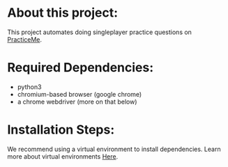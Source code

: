 <h1>About this project: </h1>
<p>This project automates doing singleplayer practice questions on <a href='https://practiceme.vercel.app/'>PracticeMe</a>.</p>
<h1>Required Dependencies: </h1>
<ul>
  <li>python3</li>
  <li>chromium-based browser (google chrome)</li>
  <li>a chrome webdriver (more on that below)</li>
</ul>
<h1>Installation Steps: </h1>
<p>We recommend using a virtual environment to install dependencies. Learn more about virtual environments <a href="https://docs.python.org/3/library/venv.html">Here</a>.</p>
